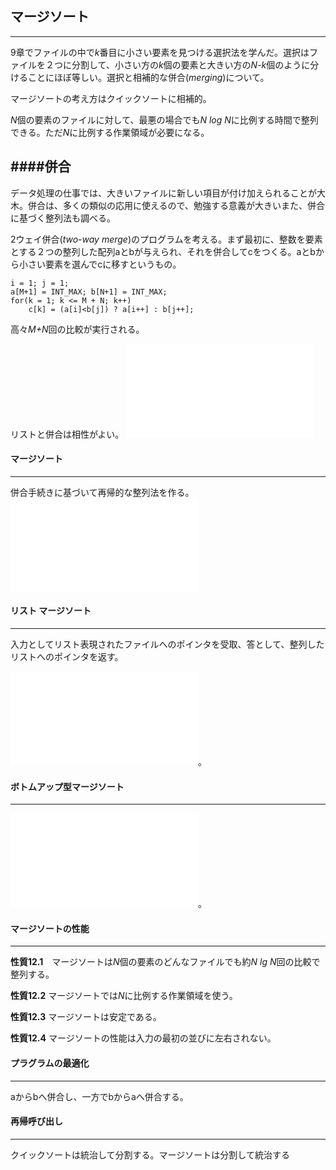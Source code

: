 ## マージソート
---

9章でファイルの中で*k*番目に小さい要素を見つける選択法を学んだ。選択はファイルを２つに分割して、小さい方の*k*個の要素と大きい方の*N-k*個のように分けることにほぼ等しい。選択と相補的な併合(*merging*)について。

マージソートの考え方はクイックソートに相補的。

*N*個の要素のファイルに対して、最悪の場合でも*N log N*に比例する時間で整列できる。ただ*N*に比例する作業領域が必要になる。

####併合
---

データ処理の仕事では、大きいファイルに新しい項目が付け加えられることが大木。併合は、多くの類似の応用に使えるので、勉強する意義が大きいまた、併合に基づく整列法も調べる。

2ウェイ併合(*two-way merge*)のプログラムを考える。まず最初に、整数を要素とする２つの整列した配列aとbが与えられ、それを併合してcをつくる。aとbから小さい要素を選んでcに移すというもの。

    i = 1; j = 1;
    a[M+1] = INT_MAX; b[N+1] = INT_MAX;
    for(k = 1; k <= M + N; k++)
        c[k] = (a[i]<b[j]) ? a[i++] : b[j++];
        
高々*M+N*回の比較が実行される。

リストと併合は相性がよい。
![リンクによるリストの併合](merge_linked_list.c)

#### マージソート
---

併合手続きに基づいて再帰的な整列法を作る。
![マージソート](mergesort.c)

#### リスト マージソート
---

入力としてリスト表現されたファイルへのポインタを受取、答として、整列したリストへのポインタを返す。

![マージソート](mergesort_linked_list.c)。


#### ボトムアップ型マージソート
---

![not red](mergesort_not_rec.c)。

#### マージソートの性能
---

**性質12.1**　マージソートは*N*個の要素のどんなファイルでも約*N lg N*回の比較で整列する。

**性質12.2** マージソートでは*N*に比例する作業領域を使う。

**性質12.3** マージソートは安定である。

**性質12.4** マージソートの性能は入力の最初の並びに左右されない。


#### プラグラムの最適化
---

aからbへ併合し、一方でbからaへ併合する。

#### 再帰呼び出し
---

クイックソートは統治して分割する。マージソートは分割して統治する